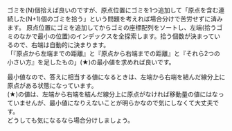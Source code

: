 ゴミを\(N\)個拾えば良いのですが、原点位置にゴミを1つ追加して「原点を含む連続した\(N+1\)個のゴミを拾う」という問題を考えれば場合分けで苦労せずに済みます。
原点位置にゴミを追加してからゴミの座標配列をソートし、左端(拾うゴミのなかで最小の位置)のインデックスを全探索します。拾う個数が決まっているので、右端は自動的に決まります。  
「『原点から左端までの距離』と『原点から右端までの距離』と『それら2つの小さい方』を足したもの」(★)の最小値を求めれば良いです。

最小値なので、答えに相当する値になるときは、左端から右端を結んだ線分上に原点がある状態になっています。  
(★)の値は、左端から右端を結んだ線分上に原点がなければ移動量の値にはなっていませんが、最小値になりえないことが明らかなので気にしなくて大丈夫です。  
どうしても気になるなら場合分けしましょう。
